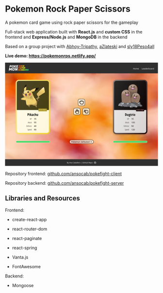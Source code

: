 # Pokemon Rock Paper Scissors

A pokemon card game using rock paper scissors for the gameplay

Full-stack web application built with **React.js** and **custom CSS** in the frontend and **Express/Node.js** and **MongoDB** in the backend

Based on a group project with [Abhoy-Tripathy](https://github.com/Abhoy-Tripathy), [aZlateski](https://github.com/aZlateski) and [sly18Peso4all](https://github.com/sly18Peso4all)

**Live demo: https://pokemonrps.netlify.app/**

![Live app screenshot](src/assets/screenshot.png)


Repository frontend: [github.com/ansocab/pokefight-client](https://github.com/ansocab/pokefight-client)

Repository backend: [github.com/ansocab/pokefight-server](https://github.com/lidiyacheb/pokefight-server)


## Libraries and Resources
Frontend:
- create-react-app
- react-router-dom
- react-paginate
- react-spring

- Vanta.js
- FontAwesome

Backend:
- Mongoose
